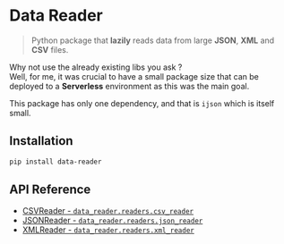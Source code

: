 Data Reader
===========
> Python package that **lazily** reads data from large **JSON**, **XML** and **CSV** files.

Why not use the already existing libs you ask ?  
Well, for me, it was crucial to have a small package size that can be deployed to a **Serverless** environment as this was the main goal.  

This package has only one dependency, and that is `ijson` which is itself small.

Installation
------------
```sh
pip install data-reader
```

API Reference
-------------
 * [CSVReader - `data_reader.readers.csv_reader`](docs/csv-reader.md)
 * [JSONReader - `data_reader.readers.json_reader`](docs/json-reader.md)
 * [XMLReader - `data_reader.readers.xml_reader`](docs/xml-reader.md)
